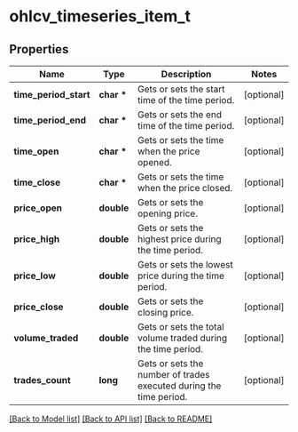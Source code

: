 # ohlcv_timeseries_item_t

## Properties
Name | Type | Description | Notes
------------ | ------------- | ------------- | -------------
**time_period_start** | **char \*** | Gets or sets the start time of the time period. | [optional] 
**time_period_end** | **char \*** | Gets or sets the end time of the time period. | [optional] 
**time_open** | **char \*** | Gets or sets the time when the price opened. | [optional] 
**time_close** | **char \*** | Gets or sets the time when the price closed. | [optional] 
**price_open** | **double** | Gets or sets the opening price. | [optional] 
**price_high** | **double** | Gets or sets the highest price during the time period. | [optional] 
**price_low** | **double** | Gets or sets the lowest price during the time period. | [optional] 
**price_close** | **double** | Gets or sets the closing price. | [optional] 
**volume_traded** | **double** | Gets or sets the total volume traded during the time period. | [optional] 
**trades_count** | **long** | Gets or sets the number of trades executed during the time period. | [optional] 

[[Back to Model list]](../README.md#documentation-for-models) [[Back to API list]](../README.md#documentation-for-api-endpoints) [[Back to README]](../README.md)


